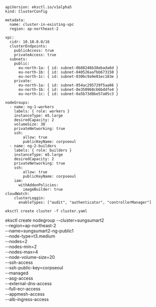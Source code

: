 ```
apiVersion: eksctl.io/v1alpha5
kind: ClusterConfig

metadata:
  name: cluster-in-existing-vpc
  region: ap-northeast-2

vpc:
  cidr: 10.10.0.0/16
  clusterEndpoints:
    publicAccess: true
    privateAccess: true 
  subnets:
    public: 
      eu-north-1a: { id: subnet-0b88246b38ebada6d }
      eu-north-1b: { id: subnet-040526aafbb673150 }
      eu-north-1c: { id: subnet-030bc9a9e01ec183e }
    private:
      eu-north-1a: { id: subnet-054ac295729f5aa66 }
      eu-north-1b: { id: subnet-0e350968cb6bddfe4 }
      eu-north-1c: { id: subnet-0a5b73d8be57a05c3 }

nodeGroups:
  - name: ng-1-workers
    labels: { role: workers }
    instanceType: m5.large
    desiredCapacity: 2
    volumeSize: 30
    privateNetworking: true
    ssh:
        allow: true
        publicKeyName: corpseoul 
  - name: ng-2-builders
    labels: { role: builders }
    instanceType: m5.large
    desiredCapacity: 2
    privateNetworking: true
    ssh:
        allow: true
        publicKeyName: corpseoul
    iam:
      withAddonPolicies:
        imageBuilder: true
cloudWatch:
    clusterLoggin:
      enableTypes: ["audit", "authenticator", "controllerManager"]

```
```
eksctl create cluster -f cluster.yaml
```

eksctl create nodegroup --cluster=sungsumart2 \
                       --region=ap-northeast-2 \
                       --name=sungsumart2-ng-public1 \
                       --node-type=t3.medium \
                       --nodes=2 \
                       --nodes-min=2 \
                       --nodes-max=4 \
                       --node-volume-size=20 \
                       --ssh-access \
                       --ssh-public-key=corpseoul \
                       --managed \
                       --asg-access \
                       --external-dns-access \
                       --full-ecr-access \
                       --appmesh-access \
                       --alb-ingress-access 